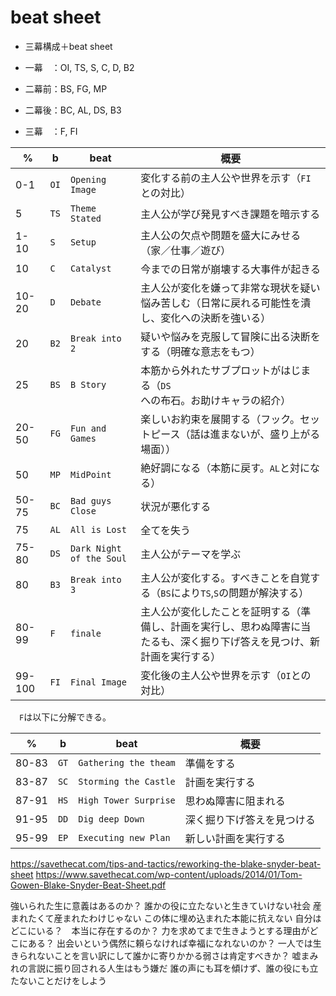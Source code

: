 # beat sheet

* 三幕構成＋beat sheet

* 一幕　：OI, TS, S, C, D, B2
* 二幕前：BS, FG, MP
* 二幕後：BC, AL, DS, B3
* 三幕　：F, FI

%|b|beat|概要
-|-|----|----
0-1|`OI`|`Opening Image`|変化する前の主人公や世界を示す（`FI`との対比）
5|`TS`|`Theme Stated`|主人公が学び発見すべき課題を暗示する
1-10|`S`|`Setup`|主人公の欠点や問題を盛大にみせる（家／仕事／遊び）
10|`C`|`Catalyst`|今までの日常が崩壊する大事件が起きる
10-20|`D`|`Debate`|主人公が変化を嫌って非常な現状を疑い悩み苦しむ（日常に戻れる可能性を潰し、変化への決断を強いる）
20|`B2`|`Break into 2`|疑いや悩みを克服して冒険に出る決断をする（明確な意志をもつ）
25|`BS`|`B Story`|本筋から外れたサブプロットがはじまる（`DS`への布石。お助けキャラの紹介）
20-50|`FG`|`Fun and Games`|楽しいお約束を展開する（フック。セットピース（話は進まないが、盛り上がる場面））
50|`MP`|`MidPoint`|絶好調になる（本筋に戻す。`AL`と対になる）
50-75|`BC`|`Bad guys Close`|状況が悪化する
75|`AL`|`All is Lost`|全てを失う
75-80|`DS`|`Dark Night of the Soul`|主人公がテーマを学ぶ
80|`B3`|`Break into 3`|主人公が変化する。すべきことを自覚する（`BS`により`TS`,`S`の問題が解決する）
80-99|`F`|`finale`|主人公が変化したことを証明する（準備し、計画を実行し、思わぬ障害に当たるも、深く掘り下げ答えを見つけ、新計画を実行する）
99-100|`FI`|`Final Image`|変化後の主人公や世界を示す（`OI`との対比）

　`F`は以下に分解できる。

%|b|beat|概要
-|-|----|----
80-83|`GT`|`Gathering the theam`|準備をする
83-87|`SC`|`Storming the Castle`|計画を実行する
87-91|`HS`|`High Tower Surprise`|思わぬ障害に阻まれる
91-95|`DD`|`Dig deep Down`|深く掘り下げ答えを見つける
95-99|`EP`|`Executing new Plan`|新しい計画を実行する

https://savethecat.com/tips-and-tactics/reworking-the-blake-snyder-beat-sheet
https://www.savethecat.com/wp-content/uploads/2014/01/Tom-Gowen-Blake-Snyder-Beat-Sheet.pdf




強いられた生に意義はあるのか？
誰かの役に立たないと生きていけない社会
産まれたくて産まれたわけじゃない
この体に埋め込まれた本能に抗えない
自分はどこにいる？　本当に存在するのか？
力を求めてまで生きようとする理由がどこにある？
出会いという偶然に頼らなければ幸福になれないのか？
一人では生きられないことを言い訳にして誰かに寄りかかる弱さは肯定すべきか？
嘘まみれの言説に振り回される人生はもう嫌だ
誰の声にも耳を傾けず、誰の役にも立たないことだけをしよう

